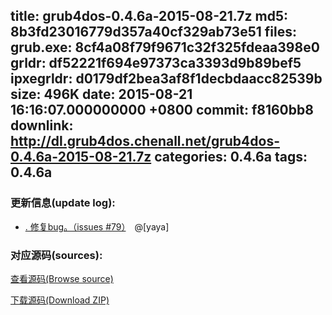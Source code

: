 title: grub4dos-0.4.6a-2015-08-21.7z
md5: 8b3fd23016779d357a40cf329ab73e51
files:
  grub.exe: 8cf4a08f79f9671c32f325fdeaa398e0
  grldr: df52221f694e97373ca3393d9b89bef5
  ipxegrldr: d0179df2bea3af8f1decbdaacc82539b
size: 496K
date: 2015-08-21 16:16:07.000000000 +0800
commit: f8160bb8
downlink: http://dl.grub4dos.chenall.net/grub4dos-0.4.6a-2015-08-21.7z
categories: 0.4.6a
tags: 0.4.6a
---


### 更新信息(update log):
  * [﻿. 修复bug。（issues #79）](https://github.com/chenall/grub4dos/commit/f8160bb8cf7c3610c8a0bc09afc16349f3742f22)　@[yaya]

### 对应源码(sources):
  [查看源码(Browse source)](https://github.com/chenall/grub4dos/tree/f8160bb8cf7c3610c8a0bc09afc16349f3742f22)

  [下载源码(Download ZIP)](https://github.com/chenall/grub4dos/archive/f8160bb8cf7c3610c8a0bc09afc16349f3742f22.zip)
